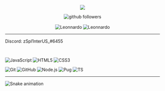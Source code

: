 <p align="center">
    <img src="https://discord.c99.nl/widget/theme-4/832340116395655288.png" />
</p>

<p align="center">
    <img src="https://img.shields.io/github/followers/NashKK?label=Follow&style=social" alt="github followers" /><br>
    <br>
    <img src="https://github-readme-stats.vercel.app/api?username=NashKK&show_icons=true&theme=dark" alt="Leonnardo" />
    <img src="https://github-readme-stats.vercel.app/api/top-langs/?username=NashKK&theme=dark" alt="Leonnardo" />
   
</p>
<hr>

Discord: zSpl1nterUS_#6455

<br>

![JavaScript](https://img.shields.io/badge/-JavaScript-000000?style=for-the-badge&logo=javascript)
![HTML5](https://img.shields.io/badge/-HTML5-000000?style=for-the-badge&logo=HTML5)
![CSS3](https://img.shields.io/badge/-CSS3-000000?style=for-the-badge&logo=CSS3&logoColor=3799d6)

![Git](https://img.shields.io/badge/-Git-000000?style=for-the-badge&logo=git&logoColor=F05032)
![GitHub](https://img.shields.io/badge/-GitHub-000000?style=for-the-badge&logo=github&logoColor=fff)
![Node.js](https://img.shields.io/badge/-Node.js-000000?style=for-the-badge&logo=node.js&logoColor=339933)
![Pug](https://img.shields.io/badge/-Pug-000000?style=for-the-badge&logo=pug&logoColor=f74b00)
![TS](https://img.shields.io/badge/-ts-000000?style=for-the-badge&logo=typescript&logoColor=00acd7)

<hr>

  ![Snake animation](https://github.com/zSpl1nterUS/zSpl1nterUS/blob/output/github-contribution-grid-snake.svg)
